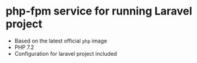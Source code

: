 # php-fpm service for running Laravel project

- Based on the latest official `php` image
- PHP 7.2
- Configuration for laravel project included
